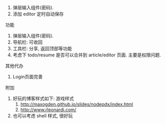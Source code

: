 1. 弹层输入组件(密码).
2. 添加 editor 定时自动保存

功能
1. 弹层输入组件(密码).
2. 导航栏: 可收回
3. 工具栏: 分享, 返回顶部等功能
4. 考虑下 todo/resume 是否可以合并到 article/editor 页面. 主要是权限问题.

其他代办
1. Login页面完善


附加
1. 好玩的博客样式如下: 游戏样式
   1. http://maxogden.github.io/slides/nodepdx/index.html
   2. http://www.rleonardi.com/
2. 也可以考虑 shell 样式, 很好玩